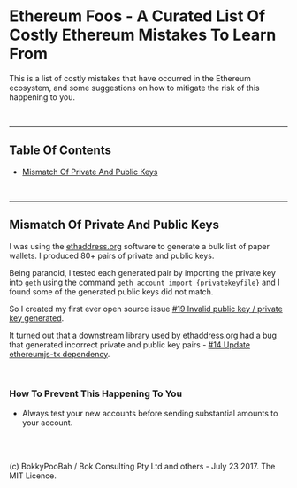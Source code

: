 # Ethereum Foos - A Curated List Of Costly Ethereum Mistakes To Learn From

This is a list of costly mistakes that have occurred in the Ethereum ecosystem, and some suggestions on how to mitigate the risk of
this happening to you.

<br />

<hr />

## Table Of Contents

* [Mismatch Of Private And Public Keys](#mismatch-of-private-and-public-keys)

<br />

<hr />

## Mismatch Of Private And Public Keys

I was using the [ethaddress.org](https://github.com/ryepdx/ethaddress.org) software to generate a bulk list of paper wallets. I
produced 80+ pairs of private and public keys.

Being paranoid, I tested each generated pair by importing the private key into `geth` using the command 
`geth account import {privatekeyfile}` and I found some of the generated public keys did not match.

So I created my first ever open source issue [#19 Invalid public key / private key generated](https://github.com/ryepdx/ethaddress.org/issues/19).

It turned out that a downstream library used by ethaddress.org had a bug that generated incorrect private and public key pairs -
[ #14 Update ethereumjs-tx dependency](https://github.com/SilentCicero/ethereumjs-accounts/pull/14).

<br />

### How To Prevent This Happening To You

* Always test your new accounts before sending substantial amounts to your account.

<br />

<br />

(c) BokkyPooBah / Bok Consulting Pty Ltd and others - July 23 2017. The MIT Licence.